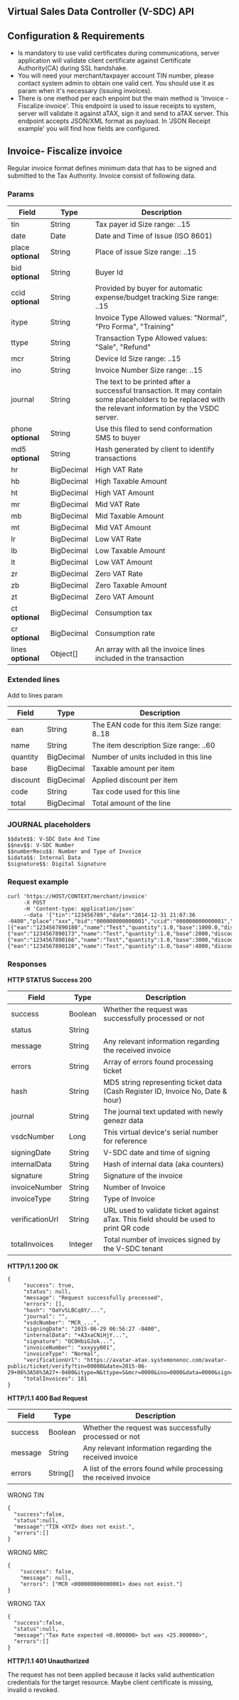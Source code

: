 ## Virtual Sales Data Controller (V-SDC) API

## Configuration & Requirements
- Is mandatory to use valid certificates during communications, server application will validate client certificate against Certificate Authority(CA) during SSL handshake.
- You will need your merchant/taxpayer account TIN number, please contact system admin to obtain one valid cert. You should use it as param when it's necessary (issuing invoices).
- There is one method per each enpoint but the main method is 'Invoice - Fiscalize invoice'. This endpoint is used to issue receipts to system, server will validate it against aTAX, sign it and send to aTAX server. This endpoint accepts JSON/XML format as payload. In 'JSON Receipt example' you will find how fields are configured.

## Invoice- Fiscalize invoice
Regular invoice format defines minimum data that has to be signed and submitted to the Tax Authority. Invoice consist of following data.

### Params

Field | Type | Description
------------ | ------------ | -------------
tin | String | Tax payer id Size range: ..15
date | Date | Date and Time of Issue (ISO 8601)
place **optional** | String | Place of issue Size range: ..15
bid **optional** | String | Buyer Id
ccid **optional** | String | Provided by buyer for automatic expense/budget tracking Size range: ..15
itype | String | Invoice Type Allowed values: "Normal", "Pro Forma", "Training"
ttype | String | Transaction Type Allowed values: "Sale", "Refund"
mcr | String | Device Id Size range: ..15
ino | String | Invoice Number Size range: ..15
journal | String | The text to be printed after a successful transaction. It may contain some placeholders to be replaced with the relevant information by the VSDC server.
phone **optional** | String | Use this filed to send conformation SMS to buyer
md5 **optional** | String | Hash generated by client to identify transactions
hr | BigDecimal | High VAT Rate
hb | BigDecimal | High Taxable Amount
ht | BigDecimal | High VAT Amount
mr | BigDecimal | Mid VAT Rate
mb | BigDecimal | Mid Taxable Amount
mt | BigDecimal | Mid VAT Amount
lr | BigDecimal | Low VAT Rate
lb | BigDecimal | Low Taxable Amount
lt | BigDecimal | Low VAT Amount
zr | BigDecimal | Zero VAT Rate
zb | BigDecimal | Zero Taxable Amount
zt | BigDecimal | Zero VAT Amount
ct **optional** | BigDecimal | Consumption tax
cr **optional** | BigDecimal | Consumption rate
lines **optional** | Object[] | An array with all the invoice lines included in the transaction


### Extended lines
Add to lines param

Field | Type | Description
------------ | ------------ | -------------
ean | String | The EAN code for this item Size range: 8..18
name | String | The item description Size range: ..60
quantity | BigDecimal | Number of units included in this line
base | BigDecimal | Taxable amount per item
discount | BigDecimal | Applied discount per item
code | String | Tax code used for this line
total | BigDecimal | Total amount of the line


### JOURNAL placeholders
```
$$date$$: V-SDC Date And Time 
$$nev$$: V-SDC Number 
$$numberRecu$$: Number and Type of Invoice 
$idata$$: Internal Data 
$signature$$: Digital Signature
```

### Request example
```
curl 'https://HOST/CONTEXT/merchant/invoice'
     -X POST
     -H 'Content-type: application/json'
     --data '{"tin":"123456789","date":"2014-12-31 21:07:36 -0400","place":"xxx","bid":"000000000000001","ccid":"000000000000001","itype":"Training","ttype":"Sale","mcr":"777777777","ino":"xxxxxxxxxxxxxxx","hr":0,"hb":1000,"ht":0,"mr":18,"mb":2000,"mt":360,"lr":16,"lb":3000,"lt":480,"zr":32,"zb":4000,"zt":1280,"lines":[{"ean":"1234567890180","name":"Test","quantity":1.0,"base":1000.0,"discount":0.0,"code":"A","total":1000.0},{"ean":"1234567890173","name":"Test","quantity":1.0,"base":2000,"discount":0.0,"code":"B","total":2360.0},{"ean":"1234567890166","name":"Test","quantity":1.0,"base":3000,"discount":0.0,"code":"C","total":3480.0},{"ean":"1234567890128","name":"Test","quantity":1.0,"base":4000,"discount":0.0,"code":"D","total":5280.0}]}'
 ```
     
### Responses
**HTTP STATUS Success 200**

Field | Type | Description
------------ | ------------ | -------------
success | Boolean | Whether the request was successfully processed or not
status | String | 
message | String | Any relevant information regarding the received invoice
errors | String | Array of errors found processing ticket
hash | String | MD5 string representing ticket data (Cash Register ID, Invoice No, Date & hour)
journal | String | The journal text updated with newly genezr data
vsdcNumber | Long | This virtual device's serial number for reference
signingDate | String | V-SDC date and time of signing
internalData | String | Hash of internal data (aka counters)
signature | String | Signature of the invoice
invoiceNumber | String | Number of Invoice
invoiceType | String | Type of Invoice
verificationUrl | String | URL used to validate ticket against aTax. This field should be used to print QR code
totalInvoices | Integer | Total number of invoices signed by the V-SDC tenant

**HTTP/1.1 200 OK**

```
{
     "success": true,
     "status": null,
     "message": "Request successfully processed",
     "errors": [],
     "hash": "OaYvSLBCq8Y/...",
     "journal": "",
     "vsdcNumber": "MCR_...",
     "signingDate": "2015-06-29 06:56:27 -0400",
     "internalData": "+A3xaCNiHjY...",
     "signature": "OC0HbiGJok...",
     "invoiceNumber": "xxxyyy001",
     "invoiceType": "Normal",
     "verificationUrl": "https://avatar-atax.systemonenoc.com/avatar-public/ticket/verify?tin=00000&date=2015-06-29+06%3A56%3A27+-0400&itype=N&ttype=S&mcr=0000&ino=0000&data=0000&sign=0000&hb=100&mr=18&lr=16&lb=21.55&lt=3.45&zr=32",
     "totalInvoices": 181
}
```
**HTTP/1.1 400 Bad Request**

Field | Type | Description
------------ | ------------ | -------------
success | Boolean | Whether the request was successfully processed or not
message | String | Any relevant information regarding the received invoice
errors | String[] | A list of the errors found while processing the received invoice

WRONG TIN
```
{
  "success":false,
  "status":null,
  "message":"TIN <XYZ> does not exist.",
  "errors":[]
}
```

WRONG MRC
```
{
    "success": false,
    "message": null,
    "errors": ["MCR <000000000000001> does not exist."]
}
```

WRONG TAX
```
{
  "success":false,
  "status":null,
  "message":"Tax Rate expected <0.000000> but was <25.000000>",
  "errors":[] 
}
```

**HTTP/1.1 401 Unauthorized**

The request has not been applied because it lacks valid authentication credentials for the target resource. Maybe client certificate is missing, invalid o revoked.

